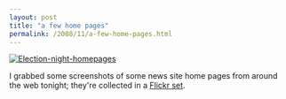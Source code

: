 ```yaml
---
layout: post
title: "a few home pages"
permalink: /2008/11/a-few-home-pages.html
---
```


[![Election-night-homepages](https://sippey.typepad.com/.a/6a00d8341c4f5f53ef010535da3f9a970c-500wi)](http://www.flickr.com/photos/msippey/sets/72157608666010424/)

I grabbed some screenshots of some news site home pages from around the web tonight; they're collected in a [Flickr set](http://www.flickr.com/photos/msippey/sets/72157608666010424/).